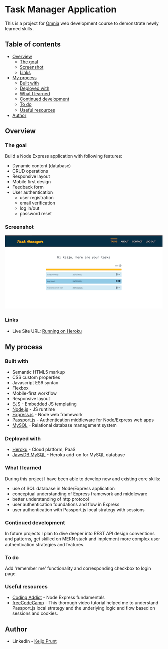 # Task Manager Application

This is a project for [Omnia](https://www.omnia.fi/en) web development course to demonstrate newly learned skills . 

## Table of contents

- [Overview](#overview)
  - [The goal](#the-goal)
  - [Screenshot](#screenshot)
  - [Links](#links)
- [My process](#my-process)
  - [Built with](#built-with)
  - [Deployed with](#deployed-with)
  - [What I learned](#what-i-learned)
  - [Continued development](#continued-development)
  - [To do](#to-do)
  - [Useful resources](#useful-resources)
- [Author](#author)



## Overview

### The goal

Build a Node Express application with following features:

- Dynamic content (database)
- CRUD operations
- Responsive layout
- Mobile first design
- Feedback form
- User authentication
  + user registration
  + email verification
  + log in/out
  + password reset

### Screenshot

![](./screenshot.png)


### Links

- Live Site URL: [Running on Heroku](https://omnia-task-manager.herokuapp.com/)

## My process

### Built with

- Semantic HTML5 markup
- CSS custom properties
- Javascript ES6 syntax
- Flexbox
- Mobile-first workflow
- Responsive layout
- [EJS](https://ejs.co/) - Embedded JS templating
- [Node.js](https://nodejs.org/en/) - JS runtime 
- [Express.js](https://expressjs.com/) - Node web framework
- [Passport.js](https://www.passportjs.org/) - Authentication middleware for Node/Express web apps
- [MySQL](https://dev.mysql.com/) -  Relational database management system   
   
### Deployed with   

- [Heroku](https://www.heroku.com/) - Cloud platform, PaaS
- [JawsDB MySQL](https://devcenter.heroku.com/articles/jawsdb) - Heroku add-on for MySQL database


### What I learned

During this project I have been able to develop new and existing core skills:
- use of SQL database in Node/Express application
- conceptual understanding of Express framework and middleware
- better understanding of http protocol
- user authentication foundations and flow in Express    
- user authentication with Passport.js local strategy with sessions

  

### Continued development

In future projects I plan to dive deeper into REST API design conventions and patterns, get skilled on MERN stack and implement more complex user authentication strategies and features.   

### To do

Add 'remember me' functionality and corresponding checkbox to login page.

### Useful resources

- [Coding Addict](https://www.youtube.com/watch?v=TNV0_7QRDwY) - Node Express fundamentals
- [freeCodeCamp](https://www.youtube.com/watch?v=F-sFp_AvHc8) - This thorough video tutorial helped me to understand Passport.js local strategy and the underlying logic and flow based on sessions and cookies.

## Author

- LinkedIn - [Keijo Prunt](https://www.linkedin.com/in/keijo-prunt-b7aaa1205/)

